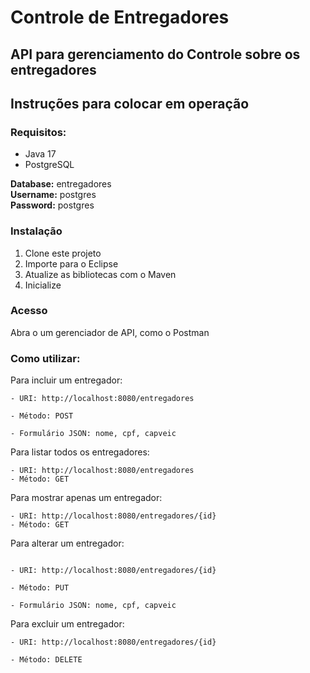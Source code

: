 # Controle de Entregadores
 ## API para gerenciamento do Controle sobre os entregadores

## **Instruções para colocar em operação** <br />
### **Requisitos:** <br />
+ Java 17 <br />
+ PostgreSQL <br />

**Database:** entregadores <br />
**Username:** postgres <br />
**Password:** postgres <br />

### Instalação
1. Clone este projeto <br />
1. Importe para o Eclipse <br />
1. Atualize as bibliotecas com o Maven <br />
1. Inicialize <br />

### Acesso <br />
Abra o um gerenciador de API, como o Postman <br />

### Como utilizar: <br />

Para incluir um entregador:
```
- URI: http://localhost:8080/entregadores

- Método: POST

- Formulário JSON: nome, cpf, capveic 
```


Para listar todos os entregadores:

```
- URI: http://localhost:8080/entregadores
- Método: GET
```

Para mostrar apenas um entregador:

```
- URI: http://localhost:8080/entregadores/{id}
- Método: GET
```


Para alterar um entregador:

```

- URI: http://localhost:8080/entregadores/{id}

- Método: PUT

- Formulário JSON: nome, cpf, capveic 
```

Para excluir um entregador:

```
- URI: http://localhost:8080/entregadores/{id}

- Método: DELETE
```
